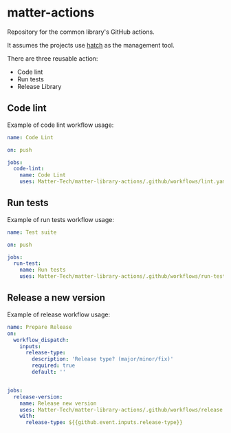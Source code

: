 # matter-actions

Repository for the common library's GitHub actions.

It assumes the projects use [hatch](https://hatch.pypa.io/) as the management tool. 

There are three reusable action:

* Code lint
* Run tests
* Release Library

## Code lint

Example of code lint workflow usage:

```yaml
name: Code Lint

on: push

jobs:
  code-lint:
    name: Code Lint
    uses: Matter-Tech/matter-library-actions/.github/workflows/lint.yaml@v0
```

## Run tests

Example of run tests workflow usage:

```yaml
name: Test suite

on: push

jobs:
  run-test:
    name: Run tests
    uses: Matter-Tech/matter-library-actions/.github/workflows/run-tests.yaml@v0
```


## Release a new version

Example of release workflow usage:

```yaml
name: Prepare Release
on:
  workflow_dispatch:
    inputs:
      release-type:
        description: 'Release type? (major/minor/fix)'
        required: true
        default: ''


jobs:
  release-version:
    name: Release new version
    uses: Matter-Tech/matter-library-actions/.github/workflows/release.yaml@v0.0.1
    with:
      release-type: ${{github.event.inputs.release-type}}
```
